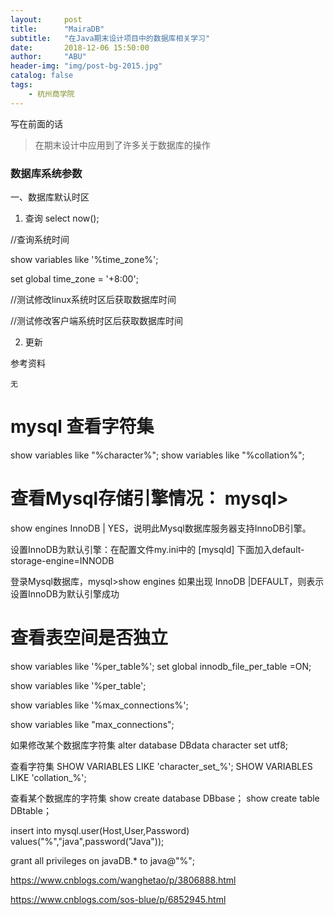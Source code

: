 ```yaml
---
layout:     post
title:      "MairaDB"
subtitle:   "在Java期末设计项目中的数据库相关学习"
date:       2018-12-06 15:50:00
author:     "ABU"
header-img: "img/post-bg-2015.jpg"
catalog: false
tags:
    - 杭州商学院
---
```


写在前面的话
>在期末设计中应用到了许多关于数据库的操作

### 数据库系统参数

一、数据库默认时区
1. 查询
select now();

//查询系统时间

show variables like '%time_zone%';

set global time_zone = '+8:00';

//测试修改linux系统时区后获取数据库时间

//测试修改客户端系统时区后获取数据库时间


2. 更新





参考资料

```
无
```




# mysql 查看字符集
show variables like "%character%";
show variables like "%collation%";

# 查看Mysql存储引擎情况： mysql>
show engines InnoDB | YES，说明此Mysql数据库服务器支持InnoDB引擎。

设置InnoDB为默认引擎：在配置文件my.ini中的 [mysqld] 下面加入default-storage-engine=INNODB

登录Mysql数据库，mysql>show engines 如果出现 InnoDB |DEFAULT，则表示设置InnoDB为默认引擎成功


# 查看表空间是否独立
show variables like '%per_table%';
set global innodb_file_per_table =ON;

show variables like '%per_table';

show variables like '%max_connections%'; 

show variables like "max_connections";

如果修改某个数据库字符集
alter database DBdata character set utf8;

查看字符集
SHOW VARIABLES LIKE 'character_set_%';
SHOW VARIABLES LIKE 'collation_%';

查看某个数据库的字符集
show create database DBbase；
show create table DBtable；


insert into mysql.user(Host,User,Password) values("%","java",password("Java"));

grant all privileges on javaDB.* to java@"%";

https://www.cnblogs.com/wanghetao/p/3806888.html

https://www.cnblogs.com/sos-blue/p/6852945.html